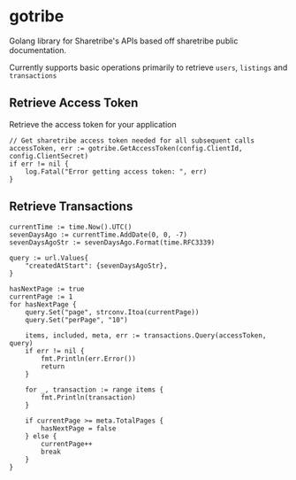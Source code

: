 # gotribe
Golang library for Sharetribe's APIs based off sharetribe public documentation.

Currently supports basic operations primarily to retrieve `users`, `listings` and `transactions`


## Retrieve Access Token 

Retrieve the access token for your application
```
// Get sharetribe access token needed for all subsequent calls
accessToken, err := gotribe.GetAccessToken(config.ClientId, config.ClientSecret)
if err != nil {
    log.Fatal("Error getting access token: ", err)
}
```

## Retrieve Transactions
```
currentTime := time.Now().UTC()
sevenDaysAgo := currentTime.AddDate(0, 0, -7)
sevenDaysAgoStr := sevenDaysAgo.Format(time.RFC3339)

query := url.Values{
    "createdAtStart": {sevenDaysAgoStr},
}

hasNextPage := true
currentPage := 1
for hasNextPage {
    query.Set("page", strconv.Itoa(currentPage))
    query.Set("perPage", "10")

    items, included, meta, err := transactions.Query(accessToken, query)
    if err != nil {
        fmt.Println(err.Error())
        return
    }

    for _, transaction := range items {
        fmt.Println(transaction)
    }

    if currentPage >= meta.TotalPages {
        hasNextPage = false
    } else {
        currentPage++
        break
    }
}
```




